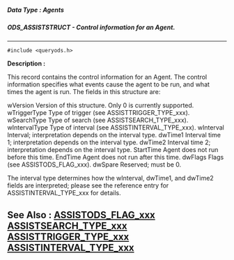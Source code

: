 ##### Data Type : Agents
##### ODS_ASSISTSTRUCT - Control information for an Agent.
---
```
#include <queryods.h>
```
**Description :**

This record contains the control information for an Agent.  The control 
information specifies what events cause the agent to be run, and what times the 
agent is run.  The fields in this structure are:

wVersion  Version of this structure. Only 0 is currently supported.
wTriggerType  Type of trigger (see ASSISTTRIGGER_TYPE_xxx).
wSearchType  Type of search (see ASSISTSEARCH_TYPE_xxx).
wIntervalType  Type of interval (see ASSISTINTERVAL_TYPE_xxx).
wInterval  Interval;  interpretation depends on the interval type.
dwTime1  Interval time 1;  interpretation depends on the interval type.
dwTime2  Interval time 2;  interpretation depends on the interval type.
StartTime  Agent does not run before this time.
EndTime  Agent does not run after this time.
dwFlags  Flags (see ASSISTODS_FLAG_xxx).
dwSpare  Reserved;  must be 0.

The interval type determines how the wInterval, dwTime1, and dwTime2 fields are 
interpreted;  please see the reference entry for ASSISTINTERVAL_TYPE_xxx for 
details.

**See Also :**
[ASSISTODS_FLAG_xxx](/reference/Symb/ASSISTODS_FLAG_xxx)
[ASSISTSEARCH_TYPE_xxx](/reference/Symb/ASSISTSEARCH_TYPE_xxx)
[ASSISTTRIGGER_TYPE_xxx](/reference/Symb/ASSISTTRIGGER_TYPE_xxx)
[ASSISTINTERVAL_TYPE_xxx](/reference/Symb/ASSISTINTERVAL_TYPE_xxx)
---
